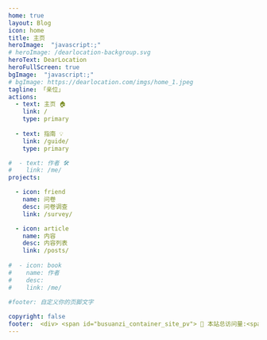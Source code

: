 ```yaml
---
home: true
layout: Blog
icon: home
title: 主页
heroImage:  "javascript:;"
# heroImage: /dearlocation-backgroup.svg
heroText: DearLocation
heroFullScreen: true
bgImage:  "javascript:;"
# bgImage: https://dearlocation.com/imgs/home_1.jpeg
tagline: 「亲位」
actions:
  - text: 主页 🏠
    link: /
    type: primary
    
  - text: 指南 💡
    link: /guide/
    type: primary

#  - text: 作者 🛠
#    link: /me/
projects:

  - icon: friend
    name: 问卷
    desc: 问卷调查
    link: /survey/

  - icon: article
    name: 内容
    desc: 内容列表
    link: /posts/
	 
#  - icon: book
#    name: 作者
#    desc: 
#    link: /me/
	 
#footer: 自定义你的页脚文字

copyright: false
footer:  <div> <span id="busuanzi_container_site_pv"> 👀 本站总访问量:<span id="busuanzi_value_site_pv"></span> 次 </span> <span id="busuanzi_container_site_uv"> | 🚴 本站总访客数:<span id="busuanzi_value_site_uv"></span> 人 | </span> <span> Copyright © 2022 <a href="https://dearlocation.com" target="_blank">DearLocation.com</a> </span></div>
---
```

